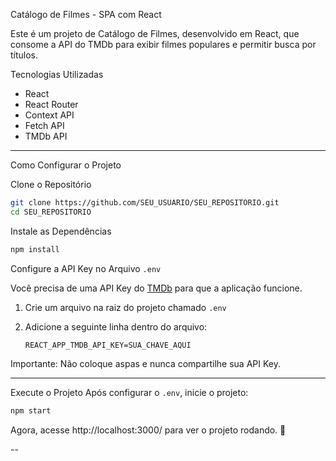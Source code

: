 Catálogo de Filmes - SPA com React

Este é um projeto de Catálogo de Filmes, desenvolvido em React, que consome a API do TMDb para exibir filmes populares e permitir busca por títulos.

Tecnologias Utilizadas
- React
- React Router
- Context API
- Fetch API
- TMDb API

---

Como Configurar o Projeto

Clone o Repositório

```sh
git clone https://github.com/SEU_USUARIO/SEU_REPOSITORIO.git
cd SEU_REPOSITORIO
```

Instale as Dependências

```sh
npm install
```

Configure a API Key no Arquivo `.env`

Você precisa de uma API Key do [TMDb](https://www.themoviedb.org/settings/api) para que a aplicação funcione.

1. Crie um arquivo na raiz do projeto chamado `.env`
2. Adicione a seguinte linha dentro do arquivo:

   ```
   REACT_APP_TMDB_API_KEY=SUA_CHAVE_AQUI
   ```
   
Importante: Não coloque aspas e nunca compartilhe sua API Key.

---

Execute o Projeto
Após configurar o `.env`, inicie o projeto:

```sh
npm start
```

Agora, acesse http://localhost:3000/ para ver o projeto rodando. 🚀

--

